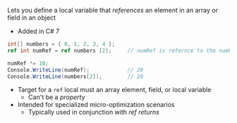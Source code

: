 Lets you define a local variable that *references* an element in an array or field in an object
- Added in C# 7
```C#
int[] numbers = { 0, 1, 2, 3, 4 };
ref int numRef = ref numbers [2];     // numRef is refernce to the numbers[2]

numRef *= 10;
Console.WriteLine(numRef);            // 20
Console.WriteLine(numbers[2]);        // 20
```
- Target for a `ref` local must an array element, field, or local variable
	- Can't be a *property*
- Intended for specialized micro-optimization scenarios
	- Typically used in conjunction with *ref returns*
